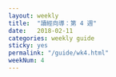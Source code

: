 ```yaml
---
layout: weekly
title:  "讀經向導：第 4 週"
date:   2018-02-11
categories: weekly guide
sticky: yes
permalink: "/guide/wk4.html"
weekNum: 4
---
```


